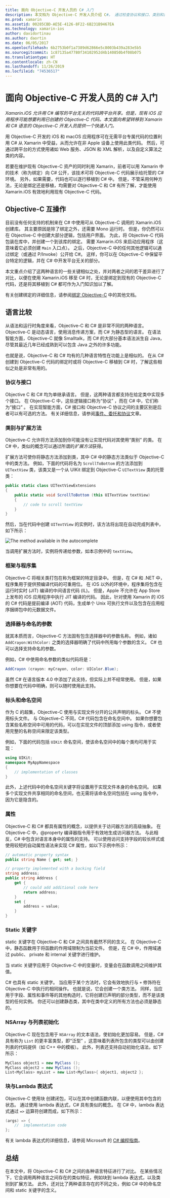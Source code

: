 ```yaml
---
title: 面向 Objective-C 开发人员的 C# 入门
description: 本文档为 Objective-C 开发人员介绍 C#。 通过检查协议和接口、类别和扩展方法、框架和程序集、选择器和命名参数等来比较和对比这两种语言。
ms.prod: xamarin
ms.assetid: 00285CBD-AE5E-4126-8F22-6B231B9467EA
ms.technology: xamarin-ios
author: davidortinau
ms.author: daortin
ms.date: 06/05/2017
ms.openlocfilehash: 6b2753b0f1a7389d62866e5c8003b439a283e5b5
ms.sourcegitcommit: 1c87135a47780f34102952d4b140850b4f08b075
ms.translationtype: HT
ms.contentlocale: zh-CN
ms.lasthandoff: 11/26/2019
ms.locfileid: "74536517"
---
```

# <a name="c-primer-for-objective-c-developers"></a>面向 Objective-C 开发人员的 C# 入门

_Xamarin.iOS 允许用 C# 编写的平台无关的代码跨平台共享。但是，现有 iOS 应用程序可能想要利用已创建的 Objective-C 代码。本文面向希望转移到 Xamarin 和 C# 语言的 Objective-C 开发人员提供一个快速入门。_

用 Objective-C 开发的 iOS 和 macOS 应用程序可在无需平台专属代码的位置利用 C# 从 Xamarin 中受益，从而允许在非 Apple 设备上使用此类代码。 然后，可通过跨平台的方式使用诸如 Web 服务、JSON 和 XML 解析，以及自定义算法之类的内容。

若要在维护现有 Objective-C 资产的同时利用 Xamarin，前者可以用 Xamarin 中的技术（称为绑定）向 C# 公开，该技术可将 Objective-C 代码展示给托管的 C# 环境。 另外，如果需要，代码也可以逐行移植到 C# 中。 但是，不管采用何种方法，无论是绑定还是移植，均需要对 Objective-C 和 C# 有所了解，才能使用 Xamarin.iOS 有效地利用现有 Objective-C 代码。

## <a name="objective-c-interop"></a>Objective-C 互操作

目前没有任何支持的机制来在 C# 中使用可从 Objective-C 调用的 Xamarin.iOS 创建库。 其主要原因是除了绑定之外，还需要 Mono 运行时。 但是，你仍然可以在 Objective-C 中创建大部分逻辑，包括用户界面。 为此，将 Objective-C 代码包装在库中，并创建一个到该库的绑定。 需要 Xamarin.iOS 来启动应用程序（这意味着它必须创建 `Main` 入口点）。 之后，Objective-C 中的任何其他逻辑可以通过绑定（或通过 P/Invoke）公开给 C#。 这样，你可以在 Objective-C 中保留平台特定的逻辑，并在 C# 中开发平台无关的部分。

本文重点介绍了这两种语言的一些关键相似之处，并对两者之间的若干差异进行了对比，以便在使用 Xamarin.iOS 移至 C# 时，无论是绑定到现有的 Objective-C 代码，还是将其移植到 C# 都可作为入门知识加以了解。

有关创建绑定的详细信息，请参阅[绑定 Objective-C](~/ios/platform/binding-objective-c/index.md) 中的其他文档。

## <a name="language-comparison"></a>语言比较

从语法和运行时角度来看，Objective-C 和 C# 是非常不同的两种语言。 Objective-C 是动态语言，使用消息传递方案，而 C# 为静态型的语言。 在语法智能方面，Objective-C 就像 Smalltalk，而 C# 的大部分基本语法派生自 Java，尽管其最近几年已经成熟到可以包含 Java 之外的许多功能。

也就是说，Objective-C 和 C# 均有的几种语言特性在功能上是相似的。 在从 C# 创建到 Objective-C 代码的绑定时或将 Objective-C 移植到 C# 时，了解这些相似之处是非常有用的。

### <a name="protocols-vs-interfaces"></a>协议与接口

Objective C 和 C# 均为单继承语言。 但是，这两种语言都支持在给定类中实现多个接口。 在 Objective-C 中，这些逻辑接口称为“协议”  ，而在 C# 中，它们称为“接口”  。 在实现智能方面，C# 接口和 Objective-C 协议之间的主要区别是后者可以有可选的方法。 有关详细信息，请参阅[事件、委托和协议](~/ios/app-fundamentals/delegates-protocols-and-events.md)文章。

### <a name="categories-vs-extension-methods"></a>类别与扩展方法

Objective-C 允许将方法添加到你可能没有让实现代码对其使用“类别”  的类。 在 C# 中，类似的概念可以通过所谓的*扩展方法*获得。

扩展方法可使你将静态方法添加到类，其中 C# 中的静态方法类似于 Objective-C 中的类方法。 例如，下面的代码将名为 `ScrollToBottom` 的方法添加到 `UITextView` 类，该类又是一个从 UIKit 绑定到 Objective-C `UITextView` 类的托管类：

```csharp
public static class UITextViewExtensions
{
    public static void ScrollToBottom (this UITextView textView)
    {
        // code to scroll textView
    }
}
```

然后，当在代码中创建 `UITextView` 的实例时，该方法将出现在自动完成列表中，如下所示：

 ![](primer-images/01-extensionmethodintellisense.png "The method available in the autocomplete")

当调用扩展方法时，实例将传递给参数，如本示例中的 `textView`。

### <a name="frameworks-vs-assemblies"></a>框架与程序集

Objective-C 将相关类打包在称为框架的特定目录中。 但是，在 C# 和 .NET 中，程序集用于提供预编译代码的可重用位。 在 iOS 以外的环境中，程序集将包含在运行时实时 (JIT) 编译的中间语言代码 (IL)。 但是，Apple 不允许在 App Store 上发布的 iOS 应用程序中执行 JIT 编译的代码。 因此，针对使用 Xamarin 的 iOS 的 C# 代码是提前编译 (AOT) 代码，生成单个 Unix 可执行文件以及包含在应用程序捆绑包中的元数据文件。

### <a name="selectors-vs-named-parameters"></a>选择器与命名的参数

就其本质而言，Objective-C 方法固有包含选择器中的参数名称。 例如，诸如 `AddCrayon:WithColor:` 之类的选择器明确了代码中所用每个参数的含义。 C# 也可以选择支持命名的参数。

例如，C# 中使用命名参数的类似代码将是：

```csharp
AddCrayon (crayon: myCrayon, color: UIColor.Blue);
```

虽然 C# 在语言版本 4.0 中添加了此支持，但实际上并不经常使用。 但是，如果你想要在代码中明确，则可以随时使用此支持。

### <a name="headers-and-namespaces"></a>标头和命名空间

作为 C 的超集，Objective-C 使用与实现文件分开的公共声明的标头。 C# 不使用标头文件。 与 Objective-C 不同，C# 代码包含在命名空间中。 如果你想要包含某些名称空间中可用的代码，可以在实现文件的顶部添加 using 指令，或者使用完整的名称空间来限定该类型。

例如，下面的代码包括 `UIKit` 命名空间，使该命名空间中的每个类均可用于实现：

```csharp
using UIKit;
namespace MyAppNamespace
{
    // implementation of classes
}
```

此外，上述代码中的命名空间关键字将设置用于实现文件本身的命名空间。 如果多个实现文件共享相同的命名空间，也无需将该命名空间包括在 using 指令中，因为它是隐含的。

### <a name="properties"></a>属性

Objective-C 和 C# 都具有属性的概念，以提供关于访问器方法的高级抽象。 在 Objective-C 中，@property 编译器指令用于有效地生成访问器方法。 与此相反，C# 中包含对语言本身中的属性的支持。 可以使用访问支持字段的较长样式或使用较短的自动属性语法来实现 C# 属性，如以下示例中所示：

```csharp
// automatic property syntax
public string Name { get; set; }

// property implemented with a backing field
string address;
public string Address {
    get {
        // could add additional code here
        return address;
    }
    set {
        address = value;
    }
}
```

### <a name="static-keyword"></a>Static 关键字

 static 关键字在 Objective-C 和 C# 之间具有截然不同的含义。 在 Objective-C 中，静态函数用于将函数的作用域限制为当前文件。 但是，在 C# 中，作用域通过  public、  private 和  internal 关键字进行维护。

当 static 关键字应用于 Objective-C 中的变量时，变量会在函数调用之间维护其值。

C# 也具有 static 关键字。 当应用于某个方法时，它会有效地执行与 `+` 修饰符在 Objective-C 中执行的相同操作。 也就是说，它会创建一个类方法。 同样，当应用于字段、属性和事件等的其他构造时，它将创建已声明的部分类型，而不是该类型的任何实例。 你还可以创建静态类，其中在类中定义的所有方法也必须是静态的。

### <a name="nsarray-vs-list-initialization"></a>NSArray 与列表初始化

Objective-C 现在包含用于 `NSArray` 的文本语法，使初始化更加容易。 但是，C# 具有称为 `List` 的更丰富类型，即“泛型”  ，这意味着列表所包含的类型可以由创建列表的代码提供（如 C++ 中的模板）。 此外，列表还支持自动初始化语法，如下所示：

```csharp
MyClass object1 = new MyClass ();
MyClass object2 = new MyClass ();
List<MyClass> myList = new List<MyClass>{ object1, object2 };
```

### <a name="blocks-vs-lambda-expressions"></a>块与Lambda 表达式

Objective-C 使用块  创建闭包，可以在其中创建函数内联，以便使用其中包含的状态。 通过使用 lambda 表达式，C# 具有类似的概念。 在 C# 中，lambda 表达式通过 `=>` 运算符创建而成，如下所示：

```csharp
(args) => {
    //  implementation code
};
```

有关 lambda 表达式的详细信息，请参阅 Microsoft 的 [C# 编程指南](https://msdn.microsoft.com/library/vstudio/bb397687.aspx)。

## <a name="summary"></a>总结

在本文中，将 Objective-C 和 C# 之间的各种语言特征进行了对比。 在某些情况下，它会调用两种语言之间存在的类似特征，例如块到 lambda 表达式，以及类别到扩展方法。 此外，还对比了两种语言存在的不同之处，例如 C# 中的命名空间和 static 关键字的含义。
